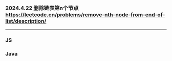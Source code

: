 ### 2024.4.22 删除链表第n个节点  https://leetcode.cn/problems/remove-nth-node-from-end-of-list/description/
---
### JS

### Java
